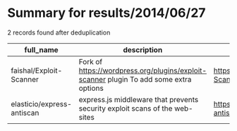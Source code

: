 
# Summary for results/2014/06/27
    
2 records found after deduplication

| full_name | description | html_url | matched_list | matched_count | pushed_at | size | stargazers_count | language | forks_count |
|----------------------------|----------------------------------------------------------------------------------------|-----------------------------------------------|----------------|-----------------|---------------------------|--------|--------------------|------------|---------------|
| faishal/Exploit-Scanner | Fork of https://wordpress.org/plugins/exploit-scanner plugin To add some extra options | https://github.com/faishal/Exploit-Scanner | ['exploit'] | 1 | 2014-06-27 10:48:59+00:00 | 368 | 7 | PHP | 6 |
| elasticio/express-antiscan | express.js middleware that prevents security exploit scans of the web-sites | https://github.com/elasticio/express-antiscan | ['exploit'] | 1 | 2014-06-27 07:42:30+00:00 | 164 | 3 | JavaScript | 0 |
